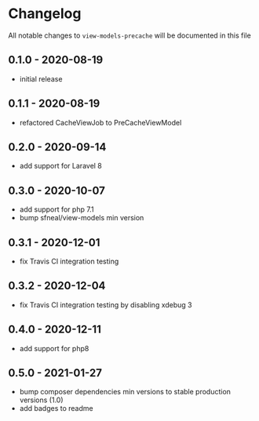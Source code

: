 # Changelog

All notable changes to `view-models-precache` will be documented in this file

## 0.1.0 - 2020-08-19
- initial release


## 0.1.1 - 2020-08-19
- refactored CacheViewJob to PreCacheViewModel


## 0.2.0 - 2020-09-14
- add support for Laravel 8


## 0.3.0 - 2020-10-07
- add support for php 7.1
- bump sfneal/view-models min version


## 0.3.1 - 2020-12-01
- fix Travis CI integration testing


## 0.3.2 - 2020-12-04
- fix Travis CI integration testing by disabling xdebug 3


## 0.4.0 - 2020-12-11
- add support for php8


## 0.5.0 - 2021-01-27
- bump composer dependencies min versions to stable production versions (1.0)
- add badges to readme
